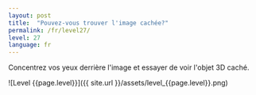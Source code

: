 ```yaml
---
layout: post
title:  "Pouvez-vous trouver l'image cachée?"
permalink: /fr/level27/
level: 27
language: fr
---
```

Concentrez vos yeux derrière l'image et essayer de voir l'objet 3D caché.

![Level {{page.level}}]({{ site.url }}/assets/level_{{page.level}}.png)
